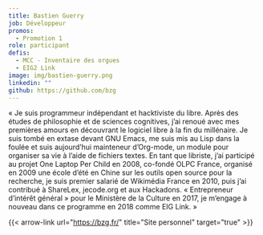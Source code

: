 ```yaml
---
title: Bastien Guerry
job: Développeur
promos:
  - Promotion 1
role: participant
defis:
  - MCC - Inventaire des orgues
  - EIG2 Link
image: img/bastien-guerry.png
linkedin: ""
github: https://github.com/bzg
---
```


« Je suis programmeur indépendant et hacktiviste du libre. Après des études de philosophie et de sciences cognitives, j’ai renoué avec mes premières amours en découvrant le logiciel libre à la fin du millénaire. Je suis tombé en extase devant GNU Emacs, me suis mis au Lisp dans la foulée et suis aujourd’hui mainteneur d’Org-mode, un module pour organiser sa vie à l’aide de fichiers textes. En tant que libriste, j’ai participé au projet One Laptop Per Child en 2008, co-fondé OLPC France, organisé en 2009 une école d’été en Chine sur les outils open source pour la recherche, je suis premier salarié de Wikimédia France en 2010, puis j’ai contribué à ShareLex, jecode.org et aux Hackadons. « Entrepreneur d’intérêt général » pour le Ministère de la Culture en 2017, je m’engage à nouveau dans ce programme en 2018 comme EIG Link. »

{{< arrow-link url="https://bzg.fr/" title="Site personnel" target="true" >}}
